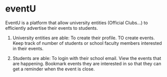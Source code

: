 # eventU

EventU is a platform that allow university entities (Official Clubs...) to efficiently advertise their events to students. 
1) University entities are able:
 To create their profile.
 TO create events.
 Keep track of number of students or school faculty members interested in their events.
 
2) Students are able: 
    To login with their school email.
    View the events that are happening.
    Bookmark events they are interested in so that they can get a reminder when the event is close.
    
